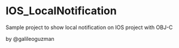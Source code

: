 # IOS_LocalNotification
Sample project to show local notification on IOS project with OBJ-C

by @galileoguzman
